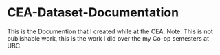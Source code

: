 # CEA-Dataset-Documentation

This is the Documention that I created while at the CEA. Note: This is not publishable work, this is the work I did over the my Co-op semesters at UBC.
